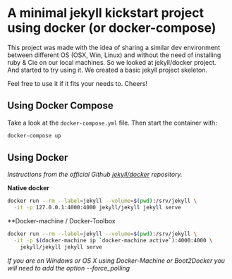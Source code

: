 
# A minimal jekyll kickstart project using docker (or docker-compose)

This project was made with the idea of sharing a similar dev environment between different OS (OSX, Win, Linux) and without the need of installing ruby & Cie on our local machines. So we looked at jekyll/docker project. And started to try using it. We created a basic jekyll project skeleton.

Feel free to use it if it fits your needs to. Cheers!

## Using Docker Compose

Take a look at the `docker-compose.yml` file. Then start the container with:
```sh
docker-compose up
```

## Using Docker

*Instructions from the official Github [jekyll/docker](https://github.com/jekyll/docker/wiki/Usage:-Running) repository.*

**Native docker**

```sh
docker run --rm --label=jekyll --volume=$(pwd):/srv/jekyll \
  -it -p 127.0.0.1:4000:4000 jekyll/jekyll jekyll serve
```

**Docker-machine / Docker-Toolbox

```sh
docker run --rm --label=jekyll --volume=$(pwd):/srv/jekyll \
  -it -p $(docker-machine ip `docker-machine active`):4000:4000 \
    jekyll/jekyll jekyll serve
```
*If you are on Windows or OS X using Docker-Machine or Boot2Docker you will need to add the option --force_polling*
